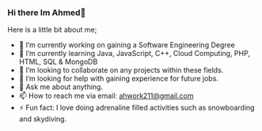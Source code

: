 ### Hi there Im Ahmed👋
Here is a little bit about me;
- 🔭 I’m currently working on gaining a Software Engineering Degree 
- 🌱 I’m currently learning Java, JavaScript, C++, Cloud Computing, PHP, HTML, SQL & MongoDB
- 👯 I’m looking to collaborate on any projects within these fields.
- 🤔 I’m looking for help with gaining experience for future jobs.
- 💬 Ask me about anything.
- 📫 How to reach me via email: ahwork211@gmail.com
- ⚡ Fun fact: I love doing adrenaline filled activities such as snowboarding and skydiving.

